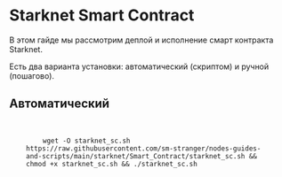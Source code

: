 <h1>Starknet Smart Contract</h1>

<div>
  <p>
    В этом гайде мы рассмотрим деплой и исполнение смарт контракта Starknet.
  </p>
  <p>
    Есть два варианта установки: автоматический (скриптом) и ручной (пошагово).
  </p>
</div>

<h2>Автоматический</h2>

<pre style="padding:30px"><code style="padding:30px">wget -O starknet_sc.sh https://raw.githubusercontent.com/sm-stranger/nodes-guides-and-scripts/main/starknet/Smart_Contract/starknet_sc.sh && chmod +x starknet_sc.sh && ./starknet_sc.sh</code></pre>
